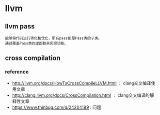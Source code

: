# llvm  
## llvm pass  
	能够将代码进行转化和优化，所有pass都是Pass类的子类。
	通过覆盖Pass类的虚函数来实现功能。  
## cross compilation
### reference
- http://llvm.org/docs/HowToCrossCompileLLVM.html ： clang交叉编译使用文章
- http://clang.llvm.org/docs/CrossCompilation.html ： clang交叉编译的解释性文章
- https://www.thinbug.com/q/24204199 : 问题